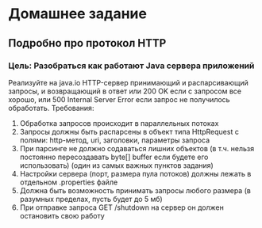 # Домашнее задание
## Подробно про протокол HTTP

### Цель: Разобраться как работают Java сервера приложений

Реализуйте на java.io HTTP-сервер принимающий и распарсивающий запросы, и возвращающий в ответ или 200 OK если с запросом все хорошо, или 500 Internal Server Error если запрос не получилось обработать.
Требования:
1. Обработка запросов происходит в параллельных потоках
2. Запросы должны быть распарсены в объект типа HttpRequest с полями: http-метод, uri, заголовки, параметры запроса
3. При парсинге не должно содаваться лишних объектов (в т.ч. нельзя постоянно пересоздавать byte[] buffer если будете его использовать) (один из самых важных пунктов задания)
4. Настройки сервера (порт, размера пула потоков) должны лежать в отдельном .properties файле
5. Должна быть возможность принимать запросы любого размера (в разумных пределах, пусть будет до 5 мб)
6. При отправке запроса GET /shutdown на сервер он должен остановить свою работу